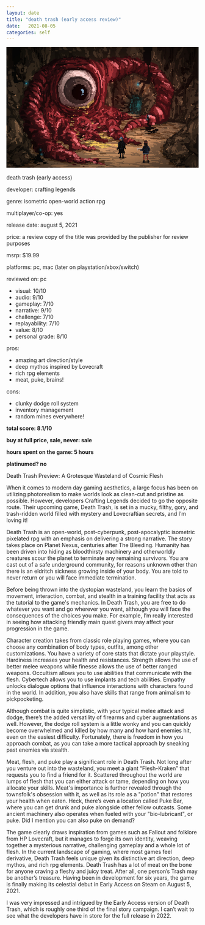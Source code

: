 ```yaml
---
layout: date
title: "death trash (early access review)"
date:   2021-08-05
categories: self
---
```


![mos](/assets/img/deathtrash.jpg)

death trash (early access)

developer: crafting legends

genre: isometric open-world action rpg

multiplayer/co-op: yes

release date: august 5, 2021

price: a review copy of the title was provided by the publisher for review purposes

msrp: $19.99

platforms: pc, mac (later on playstation/xbox/switch)

reviewed on: pc

- visual: 10/10
- audio: 9/10
- gameplay: 7/10
- narrative: 9/10
- challenge: 7/10
- replayability: 7/10
- value: 8/10
- personal grade: 8/10

pros:
- amazing art direction/style
- deep mythos inspired by Lovecraft
- rich rpg elements
- meat, puke, brains!

cons:
- clunky dodge roll system
- inventory management
- random mines everywhere!

**total score: 8.1/10**

**buy at full price, sale, never: sale**

**hours spent on the game: 5 hours**

**platinumed? no**

Death Trash Preview: A Grotesque Wasteland of Cosmic Flesh

When it comes to modern day gaming aesthetics, a large focus has been on utilizing photorealism to make worlds look as clean-cut and pristine as possible. However, developers Crafting Legends decided to go the opposite route. Their upcoming game, Death Trash, is set in a mucky, filthy, gory, and trash-ridden world filled with mystery and Lovecraftian secrets, and I’m loving it!

Death Trash is an open-world, post-cyberpunk, post-apocalyptic isometric pixelated rpg with an emphasis on delivering a strong narrative. The story takes place on Planet Nexus, centuries after The Bleeding. Humanity has been driven into hiding as bloodthirsty machinery and otherworldly creatures scour the planet to terminate any remaining survivors. You are cast out of a safe underground community, for reasons unknown other than there is an eldritch sickness growing inside of your body. You are told to never return or you will face immediate termination.

Before being thrown into the dystopian wasteland, you learn the basics of movement, interaction, combat, and stealth in a training facility that acts as the tutorial to the game's mechanics. In Death Trash, you are free to do whatever you want and go wherever you want, although you will face the consequences of the choices you make. For example, I’m really interested in seeing how attacking friendly main quest givers may affect your progression in the game.

Character creation takes from classic role playing games, where you can choose any combination of body types, outfits, among other customizations. You have a variety of core stats that dictate your playstyle. Hardiness increases your health and resistances. Strength allows the use of better melee weapons while finesse allows the use of better ranged weapons. Occultism allows you to use abilities that communicate with the flesh. Cybertech allows you to use implants and tech abilities. Empathy unlocks dialogue options that influence interactions with characters found in the world. In addition, you also have skills that range from animalism to pickpocketing.

Although combat is quite simplistic, with your typical melee attack and dodge, there’s the added versatility of firearms and cyber augmentations as well. However, the dodge roll system is a little wonky and you can quickly become overwhelmed and killed by how many and how hard enemies hit, even on the easiest difficulty. Fortunately, there is freedom in how you approach combat, as you can take a more tactical approach by sneaking past enemies via stealth. 

Meat, flesh, and puke play a significant role in Death Trash. Not long after you venture out into the wasteland, you meet a giant “Flesh-Kraken” that requests you to find a friend for it. Scattered throughout the world are lumps of flesh that you can either attack or tame, depending on how you allocate your skills. Meat's importance is further revealed through the townsfolk's obsession with it, as well as its role as a "potion" that restores your health when eaten. Heck, there’s even a location called Puke Bar, where you can get drunk and puke alongside other fellow outcasts. Some ancient machinery also operates when fueled with your "bio-lubricant", or puke. Did I mention you can also puke on demand?

The game clearly draws inspiration from games such as Fallout and folklore from HP Lovecraft, but it manages to forge its own identity, weaving together a mysterious narrative, challenging gameplay and a whole lot of flesh. In the current landscape of gaming, where most games feel derivative, Death Trash feels unique given its distinctive art direction, deep mythos, and rich rpg elements. Death Trash has a lot of meat on the bone for anyone craving a fleshy and juicy treat. After all, one person’s Trash may be another’s treasure. Having been in development for six years, the game is finally making its celestial debut in Early Access on Steam on August 5, 2021.

I was very impressed and intrigued by the Early Access version of Death Trash, which is roughly one third of the final story campaign. I can’t wait to see what the developers have in store for the full release in 2022.